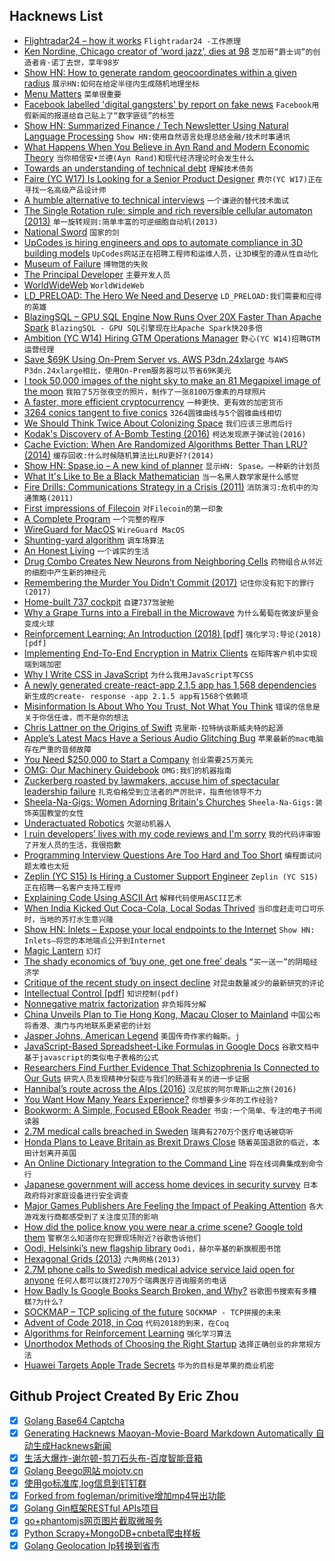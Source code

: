## Hacknews List


- [Flightradar24 – how it works](https://habr.com/en/post/440596/)  `Flightradar24 -工作原理`
- [Ken Nordine, Chicago creator of ‘word jazz’, dies at 98](https://www.chicagotribune.com/entertainment/ct-ent-ken-nordine-dead-0217-story.html)  `芝加哥“爵士词”的创造者肯·诺丁去世，享年98岁`
- [Show HN: How to generate random geocoordinates within a given radius](https://jordinl.com/posts/2019-02-15-how-to-generate-random-geocoordinates-within-given-radius)  `展示HN:如何在给定半径内生成随机地理坐标`
- [Menu Matters](https://lareviewofbooks.org/article/menu-matters-on-alison-pearlmans-may-we-suggest/)  `菜单很重要`
- [Facebook labelled &#39;digital gangsters&#39; by report on fake news](https://www.theguardian.com/technology/2019/feb/18/facebook-fake-news-investigation-report-regulation-privacy-law-dcms)  `Facebook用假新闻的报道给自己贴上了“数字匪徒”的标签`
- [Show HN: Summarized Finance / Tech Newsletter Using Natural Language Processing](http://getthecrypt.com/how-it-works)  `Show HN:使用自然语言处理总结金融/技术时事通讯`
- [What Happens When You Believe in Ayn Rand and Modern Economic Theory](http://evonomics.com/what-happens-when-you-believe-in-ayn-rand-and-modern-economic-theory/?sfns=mo)  `当你相信安•兰德(Ayn Rand)和现代经济理论时会发生什么`
- [Towards an understanding of technical debt](https://kellanem.com/notes/towards-an-understanding-of-technical-debt)  `理解技术债务`
- [Faire (YC W17) Is Looking for a Senior Product Designer](https://boards.greenhouse.io/indigofair/jobs/4074505002?gh_jid=4074505002)  `费尔(YC W17)正在寻找一名高级产品设计师`
- [A humble alternative to technical interviews](https://blog.zachwf.com/2019/02/a-humble-alternative-to-technical.html)  `一个谦逊的替代技术面试`
- [The Single Rotation rule: simple and rich reversible cellular automaton (2013)](http://dmishin.blogspot.com/2013/11/the-single-rotation-rule-remarkably.html)  `单一旋转规则:简单丰富的可逆细胞自动机(2013)`
- [National Sword](https://99percentinvisible.org/episode/national-sword/)  `国家的剑`
- [UpCodes is hiring engineers and ops to automate compliance in 3D building models](https://up.codes/careers)  `UpCodes网站正在招聘工程师和运维人员，让3D模型的遵从性自动化`
- [Museum of Failure](http://museumoffailure.se/)  `博物馆的失败`
- [The Principal Developer](https://sizovs.net/2019/02/15/the-principal-developer/?new=true)  `主要开发人员`
- [WorldWideWeb](https://adactio.com/journal/14821)  `WorldWideWeb`
- [LD_PRELOAD: The Hero We Need and Deserve](https://blog.jessfraz.com/post/ld_preload/)  `LD_PRELOAD:我们需要和应得的英雄`
- [BlazingSQL – GPU SQL Engine Now Runs Over 20X Faster Than Apache Spark](https://blog.blazingdb.com/blazingsql-the-gpu-sql-engine-now-runs-over-20x-faster-than-apache-spark-1b0bffc990a9)  `BlazingSQL - GPU SQL引擎现在比Apache Spark快20多倍`
- [Ambition (YC W14) Hiring GTM Operations Manager](https://ambition.com/career/opportunity/gtm-operations-manager/)  `野心(YC W14)招聘GTM运营经理`
- [Save $69K Using On-Prem Server vs. AWS P3dn.24xlarge](https://lambdalabs.com/blog/8-v100-server-on-prem-vs-p3-instance-tco-analysis-cost-comparison/)  `与AWS P3dn.24xlarge相比，使用On-Prem服务器可以节省69K美元`
- [I took 50,000 images of the night sky to make an 81 Megapixel image of the moon](https://www.reddit.com/r/space/comments/arer0k/i_took_nearly_50000_images_of_the_night_sky_to/)  `我拍了5万张夜空的照片，制作了一张8100万像素的月球照片`
- [A faster, more efficient cryptocurrency](http://news.mit.edu/2019/vault-faster-more-efficient-cryptocurrency-0124)  `一种更快、更有效的加密货币`
- [3264 conics tangent to five conics](https://www.juliahomotopycontinuation.org/3264/)  `3264圆锥曲线与5个圆锥曲线相切`
- [We Should Think Twice About Colonizing Space](http://nautil.us/blog/-why-we-should-think-twice-about-colonizing-space)  `我们应该三思而后行`
- [Kodak&#39;s Discovery of A-Bomb Testing (2016)](https://www.popularmechanics.com/science/energy/a21382/how-kodak-accidentally-discovered-radioactive-fallout/)  `柯达发现原子弹试验(2016)`
- [Cache Eviction: When Are Randomized Algorithms Better Than LRU? (2014)](http://danluu.com/2choices-eviction/)  `缓存回收:什么时候随机算法比LRU更好?(2014)`
- [Show HN: Spase.io – A new kind of planner](http://spase.io/?in=hackernews)  `显示HN: Spase。一种新的计划员`
- [What It&#39;s Like to Be a Black Mathematician](https://www.nytimes.com/2019/02/18/us/edray-goins-black-mathematicians.html)  `当一名黑人数学家是什么感觉`
- [Fire Drills: Communications Strategy in a Crisis (2011)](https://alistapart.com/article/fire-drills-communications-strategy-in-a-crisis)  `消防演习:危机中的沟通策略(2011)`
- [First impressions of Filecoin](https://gergely.imreh.net/blog/2019/02/first-impressions-of-filecoin/)  `对Filecoin的第一印象`
- [A Complete Program](http://richardmavis.info/a-complete-program)  `一个完整的程序`
- [WireGuard for MacOS](https://lists.zx2c4.com/pipermail/wireguard/2019-February/003853.html)  `WireGuard MacOS`
- [Shunting-yard algorithm](https://en.wikipedia.org/wiki/Shunting-yard_algorithm)  `调车场算法`
- [An Honest Living](https://stevesalaita.com/an-honest-living/)  `一个诚实的生活`
- [Drug Combo Creates New Neurons from Neighboring Cells](https://www.technologynetworks.com/neuroscience/news/drug-combo-creates-new-neurons-from-neighboring-cells-315118)  `药物组合从邻近的细胞中产生新的神经元`
- [Remembering the Murder You Didn’t Commit (2017)](https://www.newyorker.com/magazine/2017/06/19/remembering-the-murder-you-didnt-commit)  `记住你没有犯下的罪行(2017)`
- [Home-built 737 cockpit](https://www.flightdeck737.be/en/pc/visuals)  `自建737驾驶舱`
- [Why a Grape Turns into a Fireball in the Microwave](https://www.wired.com/story/why-a-grape-turns-into-a-fireball-in-a-microwave/)  `为什么葡萄在微波炉里会变成火球`
- [Reinforcement Learning: An Introduction (2018) [pdf]](http://incompleteideas.net/book/RLbook2018.pdf)  `强化学习:导论(2018)[pdf]`
- [Implementing End-To-End Encryption in Matrix Clients](https://matrix.org/docs/guides/e2e_implementation.html)  `在矩阵客户机中实现端到端加密`
- [Why I Write CSS in JavaScript](https://mxstbr.com/thoughts/css-in-js/)  `为什么我用JavaScript写CSS`
- [A newly generated create-react-app 2.1.5 app has 1,568 dependencies](https://twitter.com/garybernhardt/status/1097307043881308161)  `新生成的create- response -app 2.1.5 app有1568个依赖项`
- [Misinformation Is About Who You Trust, Not What You Think](http://nautil.us/issue/69/patterns/why-misinformation-is-about-who-you-trust-not-what-you-think)  `错误的信息是关于你信任谁，而不是你的想法`
- [Chris Lattner on the Origins of Swift](https://oleb.net/2019/chris-lattner-swift-origins/)  `克里斯·拉特纳谈斯威夫特的起源`
- [Apple’s Latest Macs Have a Serious Audio Glitching Bug](http://cdm.link/2019/02/apple-2018-glitch/)  `苹果最新的mac电脑存在严重的音频故障`
- [You Need $250,000 to Start a Company](https://medium.com/@jproco/you-need-250-000-to-start-a-company-886298e8cf7e)  `创业需要25万美元`
- [OMG: Our Machinery Guidebook](https://ourmachinery.com/files/guidebook.md.html)  `OMG:我们的机器指南`
- [Zuckerberg roasted by lawmakers, accuse him of spectacular leadership failure](https://www.businessinsider.com/facebook-ceo-mark-zuckerberg-humiliated-by-damian-collins-committee-2019-2)  `扎克伯格受到立法者的严厉批评，指责他领导不力`
- [Sheela-Na-Gigs: Women Adorning Britain&#39;s Churches](https://www.bbc.co.uk/news/uk-england-45116614)  `Sheela-Na-Gigs:装饰英国教堂的女性`
- [Underactuated Robotics](http://underactuated.csail.mit.edu/underactuated.html)  `欠驱动机器人`
- [I ruin developers’ lives with my code reviews and I&#39;m sorry](https://habr.com/en/post/440736/)  `我的代码评审毁了开发人员的生活，我很抱歉`
- [Programming Interview Questions Are Too Hard and Too Short](https://triplebyte.com/blog/interview-questions-are-too-hard-and-too-short)  `编程面试问题太难也太短`
- [Zeplin (YC S15) Is Hiring a Customer Support Engineer](https://jobs.lever.co/zeplin/2a71cad3-f7c7-4e08-a4f6-0f825d6ff4f9)  `Zeplin (YC S15)正在招聘一名客户支持工程师`
- [Explaining Code Using ASCII Art](https://blog.regehr.org/archives/1653)  `解释代码使用ASCII艺术`
- [When India Kicked Out Coca-Cola, Local Sodas Thrived](https://www.atlasobscura.com/articles/what-is-thums-up)  `当印度赶走可口可乐时，当地的苏打水生意兴隆`
- [Show HN: Inlets – Expose your local endpoints to the Internet](https://github.com/alexellis/inlets)  `Show HN: Inlets—将您的本地端点公开到Internet`
- [Magic Lantern](https://www.magiclantern.fm/)  `幻灯`
- [The shady economics of ‘buy one, get one free’ deals](https://thehustle.co/are-buy-one-get-one-free-deals-worth-it/)  `“买一送一”的阴暗经济学`
- [Critique of the recent study on insect decline](https://ecologyisnotadirtyword.com/2019/02/16/insectageddon-is-a-great-story-but-what-are-the-facts/)  `对昆虫数量减少的最新研究的评论`
- [Intellectual Control [pdf]](https://ieeexplore.ieee.org/stamp/stamp.jsp?tp=&amp;arnumber=8611447)  `知识控制(pdf)`
- [Nonnegative matrix factorization](https://blog.acolyer.org/2019/02/18/the-why-and-how-of-nonnegative-matrix-factorization/)  `非负矩阵分解`
- [China Unveils Plan to Tie Hong Kong, Macau Closer to Mainland](https://www.bloomberg.com/news/articles/2019-02-18/china-unveils-plan-to-tie-hong-kong-macau-closer-to-mainland)  `中国公布将香港、澳门与内地联系更紧密的计划`
- [Jasper Johns, American Legend](https://www.nytimes.com/2019/02/18/t-magazine/jasper-johns.html)  `美国传奇作家约翰斯。j`
- [JavaScript-Based Spreadsheet-Like Formulas in Google Docs](https://chrome.google.com/webstore/detail/formulas-for-google-docs/kgjbgmonlnhglokmfnpnklegakfknbeh)  `谷歌文档中基于javascript的类似电子表格的公式`
- [Researchers Find Further Evidence That Schizophrenia Is Connected to Our Guts](http://blogs.discovermagazine.com/d-brief/2019/02/07/gut-bugs-may-shape-schizophrenia/#.XGtu1KSIaaO)  `研究人员发现精神分裂症与我们的肠道有关的进一步证据`
- [Hannibal’s route across the Alps (2016)](https://www.theguardian.com/science/2016/apr/03/where-muck-hannibals-elephants-alps-italy-bill-mahaney-york-university-toronto)  `汉尼拔的阿尔卑斯山之旅(2016)`
- [You Want How Many Years Experience?](https://howoldisit.glitch.me/)  `你想要多少年的工作经验?`
- [Bookworm: A Simple, Focused EBook Reader](https://babluboy.github.io/bookworm/)  `书虫:一个简单、专注的电子书阅读器`
- [2.7M medical calls breached in Sweden](https://mobile.twitter.com/mikko/status/1097510234220826624?s=21)  `瑞典有270万个医疗电话被窃听`
- [Honda Plans to Leave Britain as Brexit Draws Close](https://www.nytimes.com/2019/02/18/business/brexit-honda.html)  `随着英国退欧的临近，本田计划离开英国`
- [An Online Dictionary Integration to the Command Line](https://github.com/Mckinsey666/Vocab)  `将在线词典集成到命令行`
- [Japanese government will access home devices in security survey](https://www3.nhk.or.jp/nhkworld/en/news/20190125_44/)  `日本政府将对家庭设备进行安全调查`
- [Major Games Publishers Are Feeling the Impact of Peaking Attention](https://www.midiaresearch.com/blog/major-games-publishers-are-feeling-the-impact-of-peaking-attention/)  `各大游戏发行商都感受到了关注度见顶的影响`
- [How did the police know you were near a crime scene? Google told them](https://www.mprnews.org/story/2019/02/07/google-location-police-search-warrants)  `警察怎么知道你在犯罪现场附近?谷歌告诉他们`
- [Oodi, Helsinki’s new flagship library](https://www.economist.com/prospero/2019/02/15/inside-oodi-helsinkis-new-flagship-library)  `Oodi，赫尔辛基的新旗舰图书馆`
- [Hexagonal Grids (2013)](https://www.redblobgames.com/grids/hexagons/)  `六角网格(2013)`
- [2.7M phone calls to Swedish medical advice service laid open for anyone](https://computersweden.idg.se/2.2683/1.714787/inspelade-samtal-1177-vardguiden-oskyddade-internet)  `任何人都可以拨打270万个瑞典医疗咨询服务的电话`
- [How Badly Is Google Books Search Broken, and Why?](http://sappingattention.blogspot.com/2019/02/how-badly-is-google-books-search-broken.html)  `谷歌图书搜索有多糟糕?为什么?`
- [SOCKMAP – TCP splicing of the future](https://blog.cloudflare.com/sockmap-tcp-splicing-of-the-future/)  `SOCKMAP - TCP拼接的未来`
- [Advent of Code 2018, in Coq](https://github.com/Lysxia/advent-of-coq-2018)  `代码2018的到来，在Coq`
- [Algorithms for Reinforcement Learning](https://sites.ualberta.ca/~szepesva/RLBook.html)  `强化学习算法`
- [Unorthodox Methods of Choosing the Right Startup](http://vicyeh.com/unorthodox-methods-of-choosing-the-right-startup)  `选择正确创业的非常规方法`
- [Huawei Targets Apple Trade Secrets](https://www.macrumors.com/2019/02/18/huaweis-efforts-to-steal-apple/)  `华为的目标是苹果的商业机密`

## Github Project Created By Eric Zhou

- [x] [Golang Base64 Captcha](https://github.com/mojocn/base64Captcha)
- [x] [Generating Hacknews Maoyan-Movie-Board Markdown Automatically 自动生成Hacknews新闻](https://github.com/dejavuzhou/md-genie)
- [x] [生活大爆炸-谢尔顿-剪刀石头布-百度智能音箱](https://github.com/mojocn/dueros-bang-game)
- [x] [Golang Beego网站 mojotv.cn](https://github.com/mojocn/www.mojotv.cn)
- [x] [使用go标准库,log信息到钉钉群](https://github.com/mojocn/dooger)
- [x] [Forked from fogleman/primitive增加mp4导出功能](https://github.com/mojocn/primitive)
- [x] [Golang Gin框架RESTful APIs项目](https://github.com/JJJJJJJerk/ezier-golang-web-api-framework)
- [x] [go+phantomjs网页图片截取微服务](https://github.com/mojocn/screen_shot)
- [x] [Python Scrapy+MongoDB+cnbeta爬虫样板](https://github.com/mojocn/scrapy_mongodb_boilerplate_cnbeta)
- [x] [Golang Geolocation Ip转换到省市](https://github.com/mojocn/ip2location)